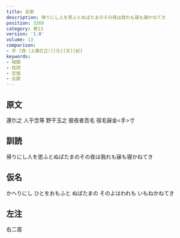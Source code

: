 ```yaml
---
title: 反歌
description: 帰りにし人を思ふとぬばたまのその夜は我れも寐も寝かねてき
position: 3269
category: 巻13
version: '1.0'
volume: 13
comparison:
- 手 [西（上書訂正）][元][天][紀]
keywords:
- 相聞
- 枕詞
- 恋情
- 女歌
---
```


## 原文

還尓之 人乎念等 野干玉之 彼夜者吾毛 宿毛寐金<手>寸

## 訓読

帰りにし人を思ふとぬばたまのその夜は我れも寐も寝かねてき

## 仮名

かへりにし ひとをおもふと ぬばたまの そのよはわれも いもねかねてき

## 左注

右二首
